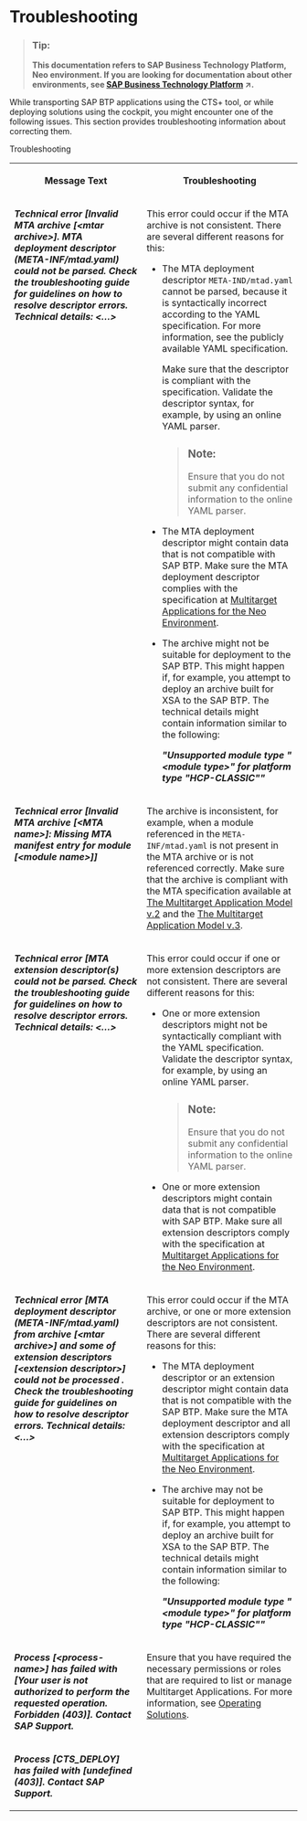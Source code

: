<!-- loiob3f6b49991e94e3ab4a4d8d17f9d110d -->

# Troubleshooting

> ### Tip:  
> **This documentation refers to SAP Business Technology Platform, Neo environment. If you are looking for documentation about other environments, see [SAP Business Technology Platform](https://help.sap.com/viewer/65de2977205c403bbc107264b8eccf4b/Cloud/en-US/6a2c1ab5a31b4ed9a2ce17a5329e1dd8.html "SAP Business Technology Platform (SAP BTP) is an integrated offering comprised of four technology portfolios: database and data management, application development and integration, analytics, and intelligent technologies. The platform offers users the ability to turn data into business value, compose end-to-end business processes, and build and extend SAP applications quickly.") :arrow_upper_right:.**

While transporting SAP BTP applications using the CTS+ tool, or while deploying solutions using the cockpit, you might encounter one of the following issues. This section provides troubleshooting information about correcting them.

<a name="loiob3f6b49991e94e3ab4a4d8d17f9d110d__table_zrp_s13_pw"/>Troubleshooting


<table>
<tr>
<th valign="top">

Message Text



</th>
<th valign="top">

Troubleshooting



</th>
</tr>
<tr>
<td valign="top">

***Technical error \[Invalid MTA archive \[<mtar archive\>\]. MTA deployment descriptor \(META-INF/mtad.yaml\) could not be parsed. Check the troubleshooting guide for guidelines on how to resolve descriptor errors. Technical details: <…\>***



</td>
<td valign="top">

This error could occur if the MTA archive is not consistent. There are several different reasons for this:

-   The MTA deployment descriptor `META-IND/mtad.yaml` cannot be parsed, because it is syntactically incorrect according to the YAML specification. For more information, see the publicly available YAML specification.

    Make sure that the descriptor is compliant with the specification. Validate the descriptor syntax, for example, by using an online YAML parser.

    > ### Note:  
    > Ensure that you do not submit any confidential information to the online YAML parser.

-   The MTA deployment descriptor might contain data that is not compatible with SAP BTP. Make sure the MTA deployment descriptor complies with the specification at [Multitarget Applications for the Neo Environment](multitarget-applications-for-the-neo-environment-e1bb7eb.md).

-   The archive might not be suitable for deployment to the SAP BTP. This might happen if, for example, you attempt to deploy an archive built for XSA to the SAP BTP. The technical details might contain information similar to the following:

    ***"Unsupported module type "<module type\>" for platform type "HCP-CLASSIC""***




</td>
</tr>
<tr>
<td valign="top">

***Technical error \[Invalid MTA archive \[<MTA name\>\]: Missing MTA manifest entry for module \[<module name\>\]\]***



</td>
<td valign="top">

The archive is inconsistent, for example, when a module referenced in the `META-INF/mtad.yaml` is not present in the MTA archive or is not referenced correctly. Make sure that the archive is compliant with the MTA specification available at [The Multitarget Application Model v.2](http://go.sap.com/documents/2016/06/e2f618e4-757c-0010-82c7-eda71af511fa.html) and the [The Multitarget Application Model v.3](https://www.sap.com/documents/2021/09/66d96898-fa7d-0010-bca6-c68f7e60039b.html).



</td>
</tr>
<tr>
<td valign="top">

***Technical error \[MTA extension descriptor\(s\) could not be parsed. Check the troubleshooting guide for guidelines on how to resolve descriptor errors. Technical details: <…\>***



</td>
<td valign="top">

This error could occur if one or more extension descriptors are not consistent. There are several different reasons for this:

-   One or more extension descriptors might not be syntactically compliant with the YAML specification. Validate the descriptor syntax, for example, by using an online YAML parser.

    > ### Note:  
    > Ensure that you do not submit any confidential information to the online YAML parser.

-   One or more extension descriptors might contain data that is not compatible with SAP BTP. Make sure all extension descriptors comply with the specification at [Multitarget Applications for the Neo Environment](multitarget-applications-for-the-neo-environment-e1bb7eb.md).



</td>
</tr>
<tr>
<td valign="top">

***Technical error \[MTA deployment descriptor \(META-INF/mtad.yaml\) from archive \[<mtar archive\>\] and some of extension descriptors \[<extension descriptor\>\] could not be processed . Check the troubleshooting guide for guidelines on how to resolve descriptor errors. Technical details: <…\>***



</td>
<td valign="top">

This error could occur if the MTA archive, or one or more extension descriptors are not consistent. There are several different reasons for this:

-   The MTA deployment descriptor or an extension descriptor might contain data that is not compatible with the SAP BTP. Make sure the MTA deployment descriptor and all extension descriptors comply with the specification at [Multitarget Applications for the Neo Environment](multitarget-applications-for-the-neo-environment-e1bb7eb.md).
-   The archive may not be suitable for deployment to SAP BTP. This might happen if, for example, you attempt to deploy an archive built for XSA to the SAP BTP. The technical details might contain information similar to the following:

    ***"Unsupported module type "<module type\>" for platform type "HCP-CLASSIC""***




</td>
</tr>
<tr>
<td valign="top">

***Process \[<process-name\>\] has failed with \[Your user is not authorized to perform the requested operation. Forbidden \(403\)\]. Contact SAP Support.***



</td>
<td valign="top" rowspan="2">

Ensure that you have required the necessary permissions or roles that are required to list or manage Multitarget Applications. For more information, see [Operating Solutions](operating-solutions-2abf7d4.md).



</td>
</tr>
<tr>
<td valign="top">

***Process \[CTS\_DEPLOY\] has failed with \[undefined \(403\)\]. Contact SAP Support.***



</td>
</tr>
</table>

